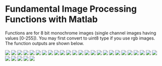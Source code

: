# Fundamental Image Processing Functions with Matlab

Functions are for 8 bit monochrome images (single channel images having values [0-255]). 
You may first convert to uint8 type if you use rgb images. The function outputs are shown below.

![](images/testFile1-2-1.jpg)
![](images/testFile1-2-2.jpg)
![](images/testFile1-2-3.jpg)
![](images/testFile1-2-4.jpg)
![](images/testFile1-2-5.jpg)
![](images/testFile3-4-1.jpg)
![](images/testFile3-4-2.jpg)
![](images/testFile3-4-3.jpg)
![](images/testFile3-4-4.jpg)
![](images/testFile3-4-5.jpg)
![](images/testFile3-4-6.jpg)
![](images/testFile3-4-7.jpg)
![](images/testfile5-1.jpg)
![](images/testfile5-2.jpg)
![](images/testfile5-3.jpg)
![](images/testfile5-4.jpg)
![](images/testfile5-5.jpg)
![](images/testFile6-1.jpg)
![](images/testFile6-2.jpg)
![](images/testFile6-3.jpg)
![](images/testFile7-1.jpg)
![](images/testFile7-2.jpg)
![](images/testFile7-3.jpg)
![](images/testFile7-4.jpg)
![](images/testFile7-5.jpg)
![](images/testFile7-6.jpg)
![](images/testFile7-7.jpg)
![](images/testFile8-1.jpg)
![](images/testFile8-2.jpg)
![](images/testFile8-3.jpg)
